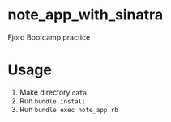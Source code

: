 # note_app_with_sinatra
Fjord Bootcamp practice

# Usage
1. Make directory `data`
2. Run `bundle install`
3. Run `bundle exec note_app.rb`
